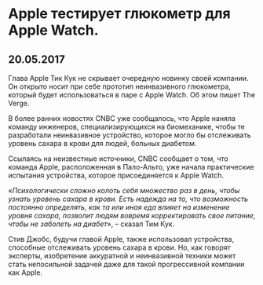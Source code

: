 # Apple тестирует глюкометр для Apple Watch.
## 20.05.2017

Глава Apple Тик Кук не скрывает очередную новинку своей компании. Он открыто носит при себе прототип неинвазивного глюкометра, который будет использоваться в паре с Apple Watch. Об этом пишет The Verge.

В более ранних новостях CNBC уже сообщалось, что Apple наняла команду инженеров, специализирующихся на биомеханике, чтобы те разработали неинвазивное устройство, которое могло бы отслеживать уровень сахара в крови для людей, больных диабетом.

Ссылаясь на неизвестные источники, CNBC сообщает о том, что команда Apple, расположенная в Пало-Альто, уже начала практические испытания устройства, которое присоединяется к Apple Watch.

«_Психологически сложно колоть себя множество раз в день, чтобы узнать уровень сахара в крови. Есть надежда на то, что возможность постоянно определять, как та или иная еда влияет на изменение уровня сахара, позволит людям вовремя корректировать свое питание, чтобы не заболеть на диабет_», – сказал Тим Кук.

Стив Джобс, будучи главой Apple, также использовал устройства, способные отслеживать уровень сахара в крови. Но, как говорят эксперты, изобретение аккуратной и неинвазивной техники может стать непосильной задачей даже для такой прогрессивной компании как Apple.
